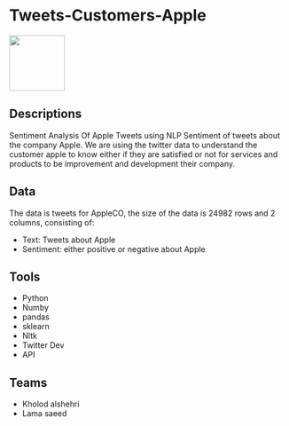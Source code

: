 # Tweets-Customers-Apple


<img src ="![222](https://user-images.githubusercontent.com/93085248/147158961-20d2c5ee-7144-4c88-b4a8-82c777d31151.jpg)
" 
width="100">

## Descriptions

Sentiment Analysis Of Apple Tweets using NLP Sentiment of tweets about the company Apple. 
We are using the twitter data to understand the customer apple to know either if they are
satisfied or not for services and products to be improvement and development their company. 

 ## Data
 The data is tweets for AppleCO, the size of the data is 24982 rows and 2 columns, consisting of:

- Text: Tweets about Apple 
- Sentiment: either positive or negative about Apple 



## Tools


- Python
- Numby
- pandas
- sklearn
- Nltk
- Twitter Dev
- API


## Teams 

- Kholod alshehri
- Lama saeed

